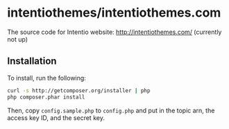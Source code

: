 # intentiothemes/intentiothemes.com

The source code for Intentio website: http://intentiothemes.com/ (currently not up)

## Installation

To install, run the following:

```bash
curl -s http://getcomposer.org/installer | php
php composer.phar install
```

Then, copy `config.sample.php` to `config.php` and put in the topic arn, the access key ID, and the secret key.
